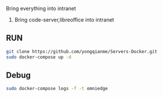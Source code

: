 Bring everything into intranet

1. Bring code-server,libreoffice into intranet

## RUN

```bash
git clone https://github.com/yongqianme/Servers-Docker.git
sudo docker-compose up -d 
```


## Debug

```bash
sudo docker-compose logs -f -t omniedge
```
